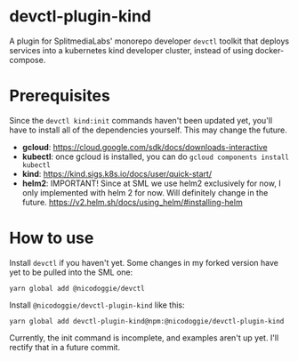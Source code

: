 devctl-plugin-kind
==================

A plugin for SplitmediaLabs' monorepo developer `devctl` toolkit that deploys 
services into a kubernetes kind developer cluster, instead of using
docker-compose.

Prerequisites
=============

Since the `devctl kind:init` commands haven't been updated yet, you'll have to
install all of the dependencies yourself. This may change the future.

 * **gcloud**: https://cloud.google.com/sdk/docs/downloads-interactive
 * **kubectl**: once gcloud is installed, you can do `gcloud components install kubectl`
 * **kind**: https://kind.sigs.k8s.io/docs/user/quick-start/
 * **helm2**: IMPORTANT! Since at SML we use helm2 exclusively for now, I only
   implemented with helm 2 for now. Will definitely change in the future.
   https://v2.helm.sh/docs/using_helm/#installing-helm

How to use
==========

Install `devctl` if you haven't yet. Some changes in my forked version have yet
to be pulled into the SML one:

```
yarn global add @nicodoggie/devctl
```

Install `@nicodoggie/devctl-plugin-kind` like this:

```
yarn global add devctl-plugin-kind@npm:@nicodoggie/devctl-plugin-kind
```

Currently, the init command is incomplete, and examples aren't up yet. I'll 
rectify that in a future commit.
